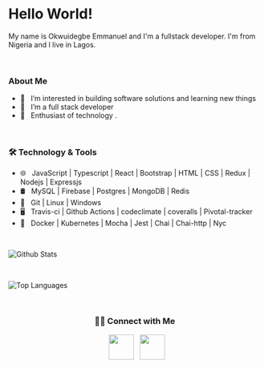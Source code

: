 <!-- <img src="https://github.com/emma50/emma50/blob/main/header.png" width="100%"/> -->

# Hello World! 

My name is Okwuidegbe Emmanuel and I'm a fullstack developer. I'm from Nigeria and I live in Lagos. 

<br>

### About Me
- 👀 &nbsp; I’m interested in building software solutions and learning new things
- 🔭 &nbsp; I’m a full stack developer
- 🌱 &nbsp; Enthusiast of technology .

<br>

<h3>🛠 Technology & Tools</h3>

- 🌐 &nbsp; JavaScript | Typescript | React | Bootstrap | HTML | CSS | Redux | Nodejs | Expressjs
- 🛢 &nbsp; MySQL | Firebase | Postgres | MongoDB | Redis
- 🔧 &nbsp; Git | Linux | Windows
- 🖥 &nbsp; Travis-ci | Github Actions | codeclimate | coveralls | Pivotal-tracker
- 🔭 &nbsp; Docker | Kubernetes | Mocha | Jest | Chai | Chai-http | Nyc

<br>

![Github Stats](https://github-readme-stats.vercel.app/api?username=emma50&show_icons=true&title_color=ffffff&icon_color=34abeb&text_color=daf7dc&bg_color=151515)

<br>

![Top Languages](https://github-readme-stats.vercel.app/api/top-langs/?username=emma50&layout=compact&show_icons=true&title_color=ffffff&icon_color=34abeb&text_color=daf7dc&bg_color=151515)

<br>

<h3 align="center"> 🤝🏻 Connect with Me </h3>

<p align="center">  
&nbsp; <a href="https://www.linkedin.com/in/okwuidegbeemmanuel" target="_blank" rel="noopener noreferrer"><img src="https://img.icons8.com/plasticine/100/000000/linkedin.png" width="50" /></a>
&nbsp; <a href="mailto:okwuidegbeemmanuel@gmail.com" target="_blank" rel="noopener noreferrer"><img src="https://img.icons8.com/plasticine/100/000000/gmail.png"  width="50" /></a>
</p>

